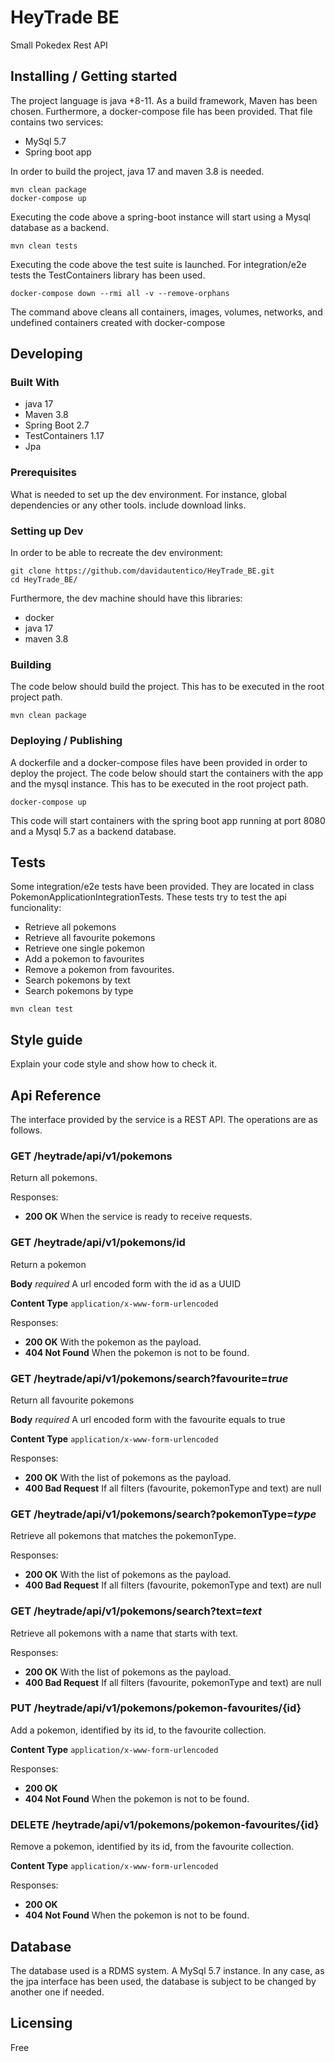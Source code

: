 

# HeyTrade BE

Small Pokedex Rest API

## Installing / Getting started

The project language is java +8-11.
As a build framework, Maven has been chosen.
Furthermore, a docker-compose file has been provided. That file contains two services:
- MySql 5.7
- Spring boot app

In order to build the project, java 17 and maven 3.8 is needed.

```shell
mvn clean package
docker-compose up
```

Executing the code above a spring-boot instance will start using a Mysql database as a backend.

```shell
mvn clean tests
```

Executing the code above the test suite is launched. For integration/e2e tests the TestContainers library has been used.

```shell
docker-compose down --rmi all -v --remove-orphans
```

The command above cleans all containers, images, volumes, networks, and undefined containers created with docker-compose

## Developing

### Built With
- java 17
- Maven 3.8
- Spring Boot 2.7
- TestContainers 1.17
- Jpa

### Prerequisites
What is needed to set up the dev environment. For instance, global dependencies or any other tools. include download links.


### Setting up Dev

In order to be able to recreate the dev environment:

```shell
git clone https://github.com/davidautentico/HeyTrade_BE.git
cd HeyTrade_BE/
```
Furthermore, the dev machine should have this libraries:

- docker
- java 17
- maven 3.8

### Building

The code below should build the project. This has to be executed in the root project path.

```shell
mvn clean package
```

### Deploying / Publishing
A dockerfile and a docker-compose files have been provided in order to deploy the project.
The code below should start the containers with the app and the mysql instance. This has to be executed in the root project path.

```shell
docker-compose up
```

This code will start containers with the spring boot app running at port 8080 and a Mysql 5.7 as a backend database.


## Tests

Some integration/e2e tests have been provided. They are located in class PokemonApplicationIntegrationTests.
These tests try to test the api funcionality:
- Retrieve all pokemons
- Retrieve all favourite pokemons
- Retrieve one single pokemon
- Add a pokemon to favourites
- Remove a pokemon from favourites.
- Search pokemons by text
- Search pokemons by type

```shell
mvn clean test
```

## Style guide

Explain your code style and show how to check it.

## Api Reference

The interface provided by the service is a REST API. The operations are as follows.

### GET /heytrade/api/v1/pokemons

Return all pokemons.

Responses:

* **200 OK** When the service is ready to receive requests.

### GET /heytrade/api/v1/pokemons/id

Return a pokemon

**Body** _required_ A url encoded form with the id as a UUID

**Content Type** `application/x-www-form-urlencoded`

Responses:

* **200 OK** With the pokemon as the payload.
* **404 Not Found** When the pokemon is not to be found.

### GET /heytrade/api/v1/pokemons/search?favourite=_true_

Return all favourite pokemons

**Body** _required_ A url encoded form with the favourite equals to true

**Content Type** `application/x-www-form-urlencoded`

Responses:

* **200 OK** With the list of pokemons as the payload.
* **400 Bad Request** If all filters (favourite, pokemonType and text) are null

### GET /heytrade/api/v1/pokemons/search?pokemonType=_type_

Retrieve all pokemons that matches the pokemonType.

Responses:

* **200 OK** With the list of pokemons as the payload.
* **400 Bad Request** If all filters (favourite, pokemonType and text) are null

### GET /heytrade/api/v1/pokemons/search?text=_text_

Retrieve all pokemons with a name that starts with text.

Responses:

* **200 OK** With the list of pokemons as the payload.
* **400 Bad Request** If all filters (favourite, pokemonType and text) are null

### PUT /heytrade/api/v1/pokemons/pokemon-favourites/{id}

Add a pokemon, identified by its id, to the favourite collection.

**Content Type** `application/x-www-form-urlencoded`

Responses:

* **200 OK** 
* **404 Not Found** When the pokemon is not to be found.

### DELETE /heytrade/api/v1/pokemons/pokemon-favourites/{id}

Remove a pokemon, identified by its id, from the favourite collection.

**Content Type** `application/x-www-form-urlencoded`

Responses:

* **200 OK**
* **404 Not Found** When the pokemon is not to be found.

## Database

The database used is a RDMS system. A MySql 5.7 instance. 
In any case, as the jpa interface has been used, the database is subject to be changed by another one if needed.

## Licensing

Free